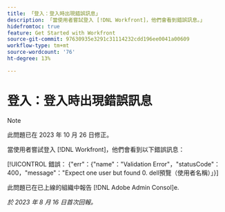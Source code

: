 ```yaml
---
title: 「登入：登入時出現錯誤訊息」
description: 「當使用者嘗試登入 [!DNL Workfront]，他們會看到錯誤訊息。」
hidefromtoc: true
feature: Get Started with Workfront
source-git-commit: 97630935e3291c31114232cdd196ee0041a00609
workflow-type: tm+mt
source-wordcount: '76'
ht-degree: 13%

---
```



# 登入：登入時出現錯誤訊息

>[!NOTE]
>
>此問題已在 2023 年 10 月 26 日修正。

當使用者嘗試登入 [!DNL Workfront]，他們會看到以下錯誤訊息：

[!UICONTROL 錯誤： {&quot;err&quot;：{&quot;name&quot;：&quot;Validation Error&quot;，&quot;statusCode&quot;：400，&quot;message&quot;：&quot;Expect one user but found 0. dell預覽（使用者名稱）」}]

此問題已在已上線的組織中報告 [!DNL Adobe Admin Consol]e.

_於 2023 年 8 月 16 日首次回報。_
